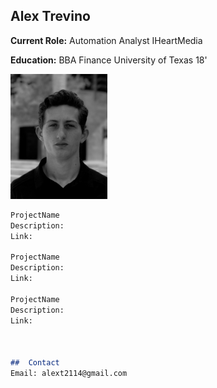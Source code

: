 ## Alex Trevino 

**Current Role:** Automation Analyst IHeartMedia

**Education:** BBA Finance University of Texas 18'

<img src="ATBW.jpg" height="200" width="155">

```markdown
ProjectName
Description:
Link:

ProjectName
Description:
Link:

ProjectName
Description:
Link:



##  Contact
Email: alext2114@gmail.com

